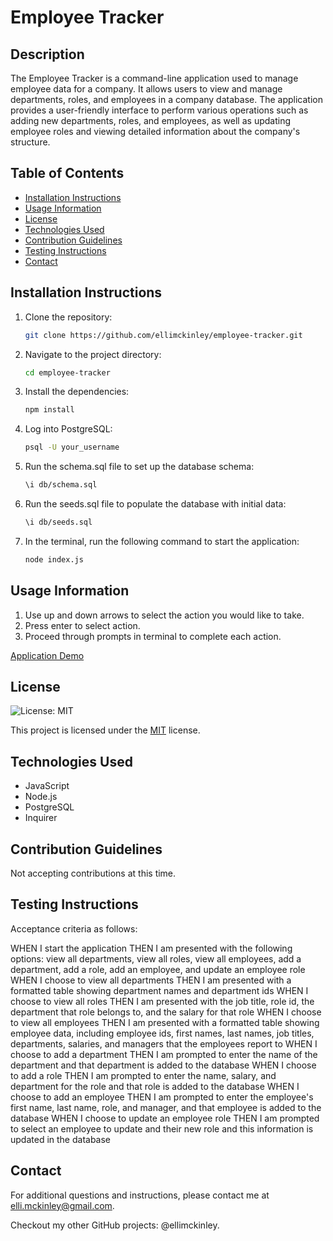 # Employee Tracker

## Description
The Employee Tracker is a command-line application used to manage employee data for a company. It allows users to view and manage departments, roles, and employees in a company database. The application provides a user-friendly interface to perform various operations such as adding new departments, roles, and employees, as well as updating employee roles and viewing detailed information about the company's structure.

## Table of Contents
- [Installation Instructions](#installation-instructions)
- [Usage Information](#usage-information)
- [License](#license)
- [Technologies Used](#technologies-used)
- [Contribution Guidelines](#contribution-guidelines)
- [Testing Instructions](#testing-instructions)
- [Contact](#contact)

## Installation Instructions
1. Clone the repository:
    ```bash
    git clone https://github.com/ellimckinley/employee-tracker.git
    ```
2. Navigate to the project directory:
    ```bash
    cd employee-tracker
    ```
3. Install the dependencies:
    ```bash
    npm install
    ```
1. Log into PostgreSQL:
    ```bash
    psql -U your_username
    ```
2. Run the schema.sql file to set up the database schema:
    ```bash
    \i db/schema.sql
    ```
3. Run the seeds.sql file to populate the database with initial data:
    ```bash
    \i db/seeds.sql
    ```
4. In the terminal, run the following command to start the application:
    ```bash
    node index.js
    ```

## Usage Information
1. Use up and down arrows to select the action you would like to take.
2. Press enter to select action.
3. Proceed through prompts in terminal to complete each action.

[Application Demo]()

## License
![License: MIT](https://img.shields.io/badge/License-MIT-yellow.svg)

This project is licensed under the [MIT](https://opensource.org/licenses/MIT) license.

## Technologies Used
- JavaScript
- Node.js
- PostgreSQL
- Inquirer

## Contribution Guidelines
Not accepting contributions at this time.

## Testing Instructions
Acceptance criteria as follows:

WHEN I start the application
THEN I am presented with the following options: view all departments, view all roles, view all employees, add a department, add a role, add an employee, and update an employee role
WHEN I choose to view all departments
THEN I am presented with a formatted table showing department names and department ids
WHEN I choose to view all roles
THEN I am presented with the job title, role id, the department that role belongs to, and the salary for that role
WHEN I choose to view all employees
THEN I am presented with a formatted table showing employee data, including employee ids, first names, last names, job titles, departments, salaries, and managers that the employees report to
WHEN I choose to add a department
THEN I am prompted to enter the name of the department and that department is added to the database
WHEN I choose to add a role
THEN I am prompted to enter the name, salary, and department for the role and that role is added to the database
WHEN I choose to add an employee
THEN I am prompted to enter the employee's first name, last name, role, and manager, and that employee is added to the database
WHEN I choose to update an employee role
THEN I am prompted to select an employee to update and their new role and this information is updated in the database


## Contact
For additional questions and instructions, please contact me at [elli.mckinley@gmail.com](mailto:elli.mckinley@gmail.com).

Checkout my other GitHub projects: @ellimckinley.

